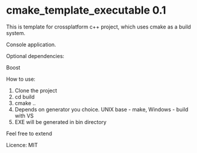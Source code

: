 cmake_template_executable 0.1
=========================

This is template for crossplatform c++ project, which uses cmake as a build system. 

Console application. 

Optional dependencies:

Boost

How to use:

1. Clone the project
2. cd build
3. cmake ..
4. Depends on generator you choice. UNIX base - make, Windows - build with VS
5. EXE will be generated in bin directory

Feel free to extend

Licence: MIT
